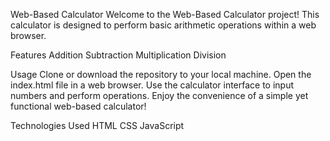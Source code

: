 Web-Based Calculator
Welcome to the Web-Based Calculator project! This calculator is designed to perform basic arithmetic operations within a web browser.

Features
Addition
Subtraction
Multiplication
Division

Usage
Clone or download the repository to your local machine.
Open the index.html file in a web browser.
Use the calculator interface to input numbers and perform operations.
Enjoy the convenience of a simple yet functional web-based calculator!

Technologies Used
HTML
CSS
JavaScript
